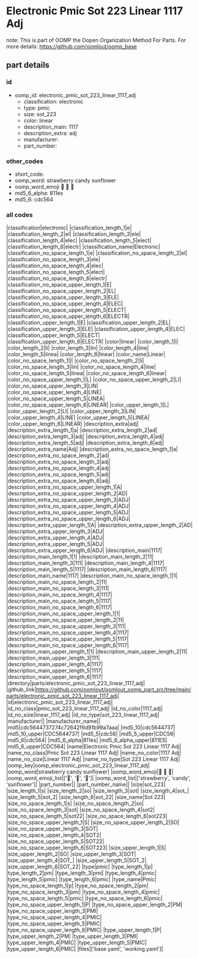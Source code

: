# Electronic Pmic Sot 223 Linear 1117 Adj  

note: This is part of OOMP the Oopen Organization Method For Parts. For more details: https://github.com/oomlout/oomp_base

##  part details





### id
* oomp_id: electronic_pmic_sot_223_linear_1117_adj
  * classification: electronic
  * type: pmic
  * size: sot_223
  * color: linear
  * description_main: 1117
  * description_extra: adj
  * manufacturer: 
  * part_number: 

### other_codes
* short_code: 
* oomp_word: strawberry candy sunflower
* oomp_word_emoji :strawberry: :candy: :sunflower:
* md5_6_alpha: 811es
* md5_6: cdc564

### all codes 
|classification|electronic|
|classification_length_1|e|
|classification_length_2|el|
|classification_length_3|ele|
|classification_length_4|elec|
|classification_length_5|elect|
|classification_length_6|electr|
|classification_name|Electronic|
|classification_no_space_length_1|e|
|classification_no_space_length_2|el|
|classification_no_space_length_3|ele|
|classification_no_space_length_4|elec|
|classification_no_space_length_5|elect|
|classification_no_space_length_6|electr|
|classification_no_space_upper_length_1|E|
|classification_no_space_upper_length_2|EL|
|classification_no_space_upper_length_3|ELE|
|classification_no_space_upper_length_4|ELEC|
|classification_no_space_upper_length_5|ELECT|
|classification_no_space_upper_length_6|ELECTR|
|classification_upper_length_1|E|
|classification_upper_length_2|EL|
|classification_upper_length_3|ELE|
|classification_upper_length_4|ELEC|
|classification_upper_length_5|ELECT|
|classification_upper_length_6|ELECTR|
|color|linear|
|color_length_1|l|
|color_length_2|li|
|color_length_3|lin|
|color_length_4|line|
|color_length_5|linea|
|color_length_6|linear|
|color_name|Linear|
|color_no_space_length_1|l|
|color_no_space_length_2|li|
|color_no_space_length_3|lin|
|color_no_space_length_4|line|
|color_no_space_length_5|linea|
|color_no_space_length_6|linear|
|color_no_space_upper_length_1|L|
|color_no_space_upper_length_2|LI|
|color_no_space_upper_length_3|LIN|
|color_no_space_upper_length_4|LINE|
|color_no_space_upper_length_5|LINEA|
|color_no_space_upper_length_6|LINEAR|
|color_upper_length_1|L|
|color_upper_length_2|LI|
|color_upper_length_3|LIN|
|color_upper_length_4|LINE|
|color_upper_length_5|LINEA|
|color_upper_length_6|LINEAR|
|description_extra|adj|
|description_extra_length_1|a|
|description_extra_length_2|ad|
|description_extra_length_3|adj|
|description_extra_length_4|adj|
|description_extra_length_5|adj|
|description_extra_length_6|adj|
|description_extra_name|Adj|
|description_extra_no_space_length_1|a|
|description_extra_no_space_length_2|ad|
|description_extra_no_space_length_3|adj|
|description_extra_no_space_length_4|adj|
|description_extra_no_space_length_5|adj|
|description_extra_no_space_length_6|adj|
|description_extra_no_space_upper_length_1|A|
|description_extra_no_space_upper_length_2|AD|
|description_extra_no_space_upper_length_3|ADJ|
|description_extra_no_space_upper_length_4|ADJ|
|description_extra_no_space_upper_length_5|ADJ|
|description_extra_no_space_upper_length_6|ADJ|
|description_extra_upper_length_1|A|
|description_extra_upper_length_2|AD|
|description_extra_upper_length_3|ADJ|
|description_extra_upper_length_4|ADJ|
|description_extra_upper_length_5|ADJ|
|description_extra_upper_length_6|ADJ|
|description_main|1117|
|description_main_length_1|1|
|description_main_length_2|11|
|description_main_length_3|111|
|description_main_length_4|1117|
|description_main_length_5|1117|
|description_main_length_6|1117|
|description_main_name|1117|
|description_main_no_space_length_1|1|
|description_main_no_space_length_2|11|
|description_main_no_space_length_3|111|
|description_main_no_space_length_4|1117|
|description_main_no_space_length_5|1117|
|description_main_no_space_length_6|1117|
|description_main_no_space_upper_length_1|1|
|description_main_no_space_upper_length_2|11|
|description_main_no_space_upper_length_3|111|
|description_main_no_space_upper_length_4|1117|
|description_main_no_space_upper_length_5|1117|
|description_main_no_space_upper_length_6|1117|
|description_main_upper_length_1|1|
|description_main_upper_length_2|11|
|description_main_upper_length_3|111|
|description_main_upper_length_4|1117|
|description_main_upper_length_5|1117|
|description_main_upper_length_6|1117|
|directory|parts/electronic_pmic_sot_223_linear_1117_adj|
|github_link|https://github.com/oomlout/oomlout_oomp_part_src/tree/main/parts/electronic_pmic_sot_223_linear_1117_adj|
|id|electronic_pmic_sot_223_linear_1117_adj|
|id_no_class|pmic_sot_223_linear_1117_adj|
|id_no_color|1117_adj|
|id_no_size|linear_1117_adj|
|id_no_type|sot_223_linear_1117_adj|
|manufacturer||
|manufacturer_name||
|md5|cdc5644737274c72642f6d91b99a7aaa|
|md5_10|cdc5644737|
|md5_10_upper|CDC5644737|
|md5_5|cdc56|
|md5_5_upper|CDC56|
|md5_6|cdc564|
|md5_6_alpha|811es|
|md5_6_alpha_upper|811ES|
|md5_6_upper|CDC564|
|name|Electronic Pmic Sot 223 Linear 1117 Adj|
|name_no_class|Pmic Sot 223 Linear 1117 Adj|
|name_no_color|1117 Adj|
|name_no_size|Linear 1117 Adj|
|name_no_type|Sot 223 Linear 1117 Adj|
|oomp_key|oomp_electronic_pmic_sot_223_linear_1117_adj|
|oomp_word|strawberry candy sunflower|
|oomp_word_emoji|:strawberry: :candy: :sunflower:|
|oomp_word_emoji_list|[':strawberry:', ':candy:', ':sunflower:']|
|oomp_word_list|['strawberry', 'candy', 'sunflower']|
|part_number||
|part_number_name||
|size|sot_223|
|size_length_1|s|
|size_length_2|so|
|size_length_3|sot|
|size_length_4|sot_|
|size_length_5|sot_2|
|size_length_6|sot_22|
|size_name|Sot 223|
|size_no_space_length_1|s|
|size_no_space_length_2|so|
|size_no_space_length_3|sot|
|size_no_space_length_4|sot2|
|size_no_space_length_5|sot22|
|size_no_space_length_6|sot223|
|size_no_space_upper_length_1|S|
|size_no_space_upper_length_2|SO|
|size_no_space_upper_length_3|SOT|
|size_no_space_upper_length_4|SOT2|
|size_no_space_upper_length_5|SOT22|
|size_no_space_upper_length_6|SOT223|
|size_upper_length_1|S|
|size_upper_length_2|SO|
|size_upper_length_3|SOT|
|size_upper_length_4|SOT_|
|size_upper_length_5|SOT_2|
|size_upper_length_6|SOT_22|
|type|pmic|
|type_length_1|p|
|type_length_2|pm|
|type_length_3|pmi|
|type_length_4|pmic|
|type_length_5|pmic|
|type_length_6|pmic|
|type_name|Pmic|
|type_no_space_length_1|p|
|type_no_space_length_2|pm|
|type_no_space_length_3|pmi|
|type_no_space_length_4|pmic|
|type_no_space_length_5|pmic|
|type_no_space_length_6|pmic|
|type_no_space_upper_length_1|P|
|type_no_space_upper_length_2|PM|
|type_no_space_upper_length_3|PMI|
|type_no_space_upper_length_4|PMIC|
|type_no_space_upper_length_5|PMIC|
|type_no_space_upper_length_6|PMIC|
|type_upper_length_1|P|
|type_upper_length_2|PM|
|type_upper_length_3|PMI|
|type_upper_length_4|PMIC|
|type_upper_length_5|PMIC|
|type_upper_length_6|PMIC|
|files|['base.yaml', 'working.yaml']|
